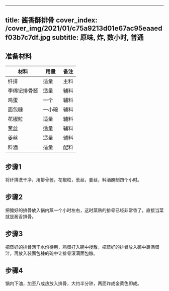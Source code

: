 
---
title: 酱香酥排骨
cover_index: /cover_img/2021/01/c75a9213d01e67ac95eaaedf03b7c7df.jpg
subtitle: 原味, 炸, 数小时, 普通
---

## 准备材料

| 材料     | 用量 | 备注|
| ------- | ----- | --- |
| 纤排 | 适量| 主料 |
| 李绵记排骨酱 | 适量| 辅料 |
| 鸡蛋 | 一个| 辅料 |
| 面包糠 | 一小碗| 辅料 |
| 花椒粒 | 适量| 辅料 |
| 葱丝 | 适量| 辅料 |
| 姜丝 | 适量| 辅料 |
| 料酒 | 适量| 配料 |

## 步骤1

将纤排洗干净，用排骨酱，花椒粒，葱丝，姜丝，料酒腌制四个小时。

## 步骤2

把腌好的排骨放入锅内蒸一个小时左右，这时蒸熟的排骨已经非常香了，直接当菜就是酱香排骨。

## 步骤3

把蒸好的排骨沥干水份待用，鸡蛋打入碗中搅散，把蒸好的排骨放入碗中裹满蛋汁，再放入装面包糠的碗中让排骨滚满面包糠。

## 步骤4

锅内下油，加至八成热放入排骨，大约半分钟，两面炸成金黄色即成。

